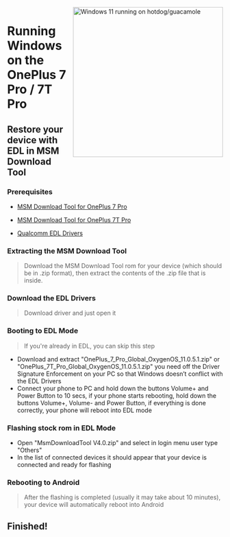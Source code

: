 <img align="right" src="https://github.com/n00b69/woa-op7/blob/main/op7.png" width="350" alt="Windows 11 running on hotdog/guacamole">

# Running Windows on the OnePlus 7 Pro / 7T Pro

## Restore your device with EDL in MSM Download Tool

### Prerequisites

- [MSM Download Tool for OnePlus 7 Pro](https://onepluscommunityserver.com/list/Unbrick_Tools/OnePlus_7_Pro/Global_GM21AA/R/)

- [MSM Download Tool for OnePlus 7T Pro](https://onepluscommunityserver.com/list/Unbrick_Tools/OnePlus_7T_Pro/Global_HD01AA/R/)

- [Qualcomm EDL Drivers](https://github.com/n00b69/woa-op7/releases/tag/EDL)

### Extracting the MSM Download Tool
> Download the MSM Download Tool rom for your device (which should be in .zip format), then extract the contents of the .zip file that is inside.

### Download the EDL Drivers
> Download driver and just open it 

### Booting to EDL Mode
> If you're already in EDL, you can skip this step
- Download and extract "OnePlus_7_Pro_Global_OxygenOS_11.0.5.1.zip" or "OnePlus_7T_Pro_Global_OxygenOS_11.0.5.1.zip" you need off the Driver Signature Enforcement on your PC so that Windows doesn’t conflict with the EDL Drivers
- Connect your phone to PC and hold down the buttons Volume+ and Power Button to 10 secs, if your phone starts rebooting, hold down the buttons Volume+, Volume- and Power Button, if everything is done correctly, your phone will reboot into EDL mode

### Flashing stock rom in EDL Mode
- Open "MsmDownloadTool V4.0.zip" and select in login menu user type "Others"
- In the list of connected devices it should appear that your device is connected and ready for flashing

### Rebooting to Android
> After the flashing is completed (usually it may take about 10 minutes), your device will automatically reboot into Android

## Finished!
